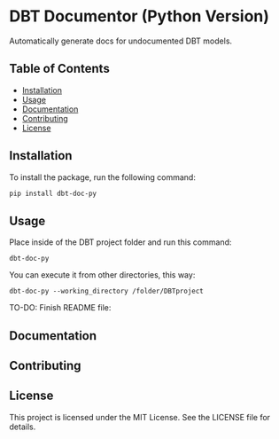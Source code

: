 # DBT Documentor (Python Version)

Automatically generate docs for undocumented DBT models.

## Table of Contents

- [Installation](#installation)
- [Usage](#usage)
- [Documentation](#documentation)
- [Contributing](#contributing)
- [License](#license)

## Installation

To install the package, run the following command:

```bash
pip install dbt-doc-py
```

## Usage
Place inside of the DBT project folder and run this command:

```
dbt-doc-py
```

You can execute it from other directories, this way:

```
dbt-doc-py --working_directory /folder/DBTproject
```

TO-DO: Finish README file:

## Documentation


## Contributing


## License
This project is licensed under the MIT License. See the LICENSE file for details.

